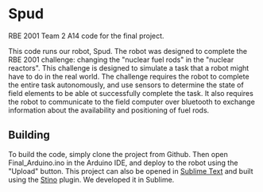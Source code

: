 Spud
===

RBE 2001 Team 2 A14 code for the final project.

This code runs our robot, Spud. The robot was designed to complete the RBE 2001 challenge: changing the "nuclear fuel rods" in the "nuclear reactors". This challenge is designed to simulate a task that a robot  might have to do in the real world. The challenge requires the robot to complete the entire task autonomously, and  use sensors to determine the state of field elements  to be able ot successfully complete the task. It also  requires the robot to communicate to the field computer  over bluetooth to exchange information about the  availability and positioning of fuel rods.

Building
---

To build the code, simply clone the project from Github. Then open Final_Arduino.ino in the Arduino IDE, and deploy to the robot using the "Upload" button. This project can also be opened in [Sublime Text](http://www.sublimetext.com) and built using the [Stino](https://github.com/Robot-Will/Stino) plugin. We developed it in Sublime.